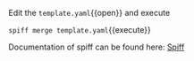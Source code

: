 Edit the `template.yaml`{{open}} and execute

`spiff merge template.yaml`{{execute}}

Documentation of spiff can be found here: [Spiff](https://github.com/mandelsoft/spiff/blob/master/README.md)
